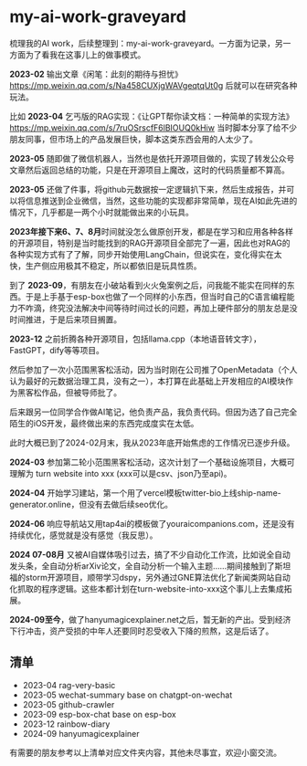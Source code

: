# my-ai-work-graveyard

梳理我的AI work，后续整理到：my-ai-work-graveyard。一方面为记录，另一方面为了看我在这事儿上的做事模式。

**2023-02** 输出文章《闲笔：此刻的期待与担忧》 https://mp.weixin.qq.com/s/Na458CUXjgWAVgeqtqUt0g 后就可以在研究各种玩法。
	    
比如 **2023-04** 乞丐版的RAG实现：《让GPT帮你读文档：一种简单的实现方法》 https://mp.weixin.qq.com/s/7ruOSrscfF6lBIOUQ0kHiw 当时脚本分享了给不少朋友同事，但市场上的产品发展巨快，脚本这类东西会用的人太少了。  
	    
**2023-05** 随即做了微信机器人，当然也是依托开源项目做的，实现了转发公众号文章然后返回总结的功能，只是在开源项目上魔改，这时的代码质量都不算高。  

**2023-05** 还做了件事，将github元数据按一定逻辑扒下来，然后生成报告，并可以将信息推送到企业微信，当然，这些功能的实现都非常简单，现在AI如此先进的情况下，几乎都是一两个小时就能做出来的小玩具。
    
**2023年接下来6、7、8月**时间就没怎么做原创开发，都是在学习和应用各种各样的开源项目，特别是当时能找到的RAG开源项目全部完了一遍，因此也对RAG的各种实现方式有了了解，同步开始使用LangChain，但说实在，变化得实在太快，生产侧应用极其不稳定，所以都依旧是玩具性质。
    
到了 **2023-09**，有朋友在小破站看到火火兔案例之后，问我能不能实在同样的东西。于是上手基于esp-box也做了一个同样的小东西，但当时自己的C语言编程能力不咋滴，终究没法解决中间等待时间过长的问题，再加上硬件部分的朋友总是没时间推进，于是后来项目搁置。  

**2023-12** 之前折腾各种开源项目，包括llama.cpp（本地语音转文字），FastGPT，dify等等项目。
	    
然后参加了一次小范围黑客松活动，因为当时刚在公司推了OpenMetadata（个人认为最好的元数据治理工具，没有之一），本打算在此基础上开发相应的AI模块作为黑客松作品，但被导师批了。  
	    
后来跟另一位同学合作做AI笔记，他负责产品，我负责代码。但因为选了自己完全陌生的iOS开发，最终做出来的东西完成度实在太低。  
    
此时大概已到了2024-02月末，我从2023年底开始焦虑的工作情况已逐步升级。  

**2024-03** 参加第二轮小范围黑客松活动，这次计划了一个基础设施项目，大概可理解为 turn website into xxx (xxx可以是csv、json乃至api)。
	    
**2024-04** 开始学习建站，第一个用了vercel模板twitter-bio上线ship-name-generator.online，但没有去做后续seo优化。  
	    
**2024-06** 响应导航站又用tap4ai的模板做了youraicompanions.com，还是没有持续优化，感觉就是没有感觉（我反思）。  
	    
**2024 07-08月** 又被AI自媒体吸引过去，搞了不少自动化工作流，比如说全自动发头条，全自动分析arXiv论文，全自动分析一个输入主题……期间接触到了斯坦福的storm开源项目，顺带学习dspy，另外通过GNE算法优化了新闻类网站自动化抓取的程序逻辑。这些本都计划在turn-website-into-xxx这个事儿上去集成拓展。  
	    
**2024-09至今**，做了hanyumagicexplainer.net之后，暂无新的产出。受到经济下行冲击，资产受损的中年人还要同时忍受收入下降的煎熬，这是后话了。  

## 清单

- 2023-04 rag-very-basic
- 2023-05 wechat-summary base on chatgpt-on-wechat
- 2023-05 github-crawler
- 2023-09 esp-box-chat base on esp-box
- 2023-12 rainbow-diary
- 2024-09 hanyumagicexplainer

有需要的朋友参考以上清单对应文件夹内容，其他未尽事宜，欢迎小窗交流。